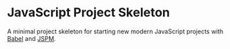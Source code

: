 # JavaScript Project Skeleton

A minimal project skeleton for starting new modern JavaScript projects with 
[Babel](https://babeljs.io/) and [JSPM](http://jspm.io/).
